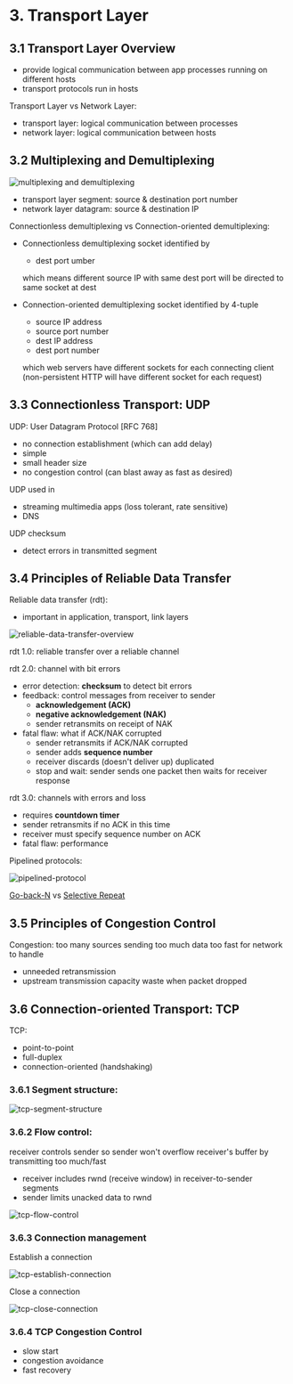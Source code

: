 # 3. Transport Layer

## 3.1 Transport Layer Overview
- provide logical communication between app processes running on different hosts
- transport protocols run in hosts

Transport Layer vs Network Layer:
- transport layer: logical communication between processes
- network layer: logical communication between hosts

## 3.2 Multiplexing and Demultiplexing

![multiplexing and demultiplexing](./images/multiplexing-and-demultiplexing.PNG)

- transport layer segment: source & destination port number
- network layer datagram: source & destination IP

Connectionless demultiplexing vs Connection-oriented demultiplexing:
- Connectionless demultiplexing socket identified by
  - dest port umber
  
  which means different source IP with same dest port will be directed to same socket at dest
- Connection-oriented demultiplexing socket identified by 4-tuple
  - source IP address
  - source port number
  - dest IP address
  - dest port number
  
  which web servers have different sockets for each connecting client (non-persistent HTTP will have different socket for each request)

## 3.3 Connectionless Transport: UDP
UDP: User Datagram Protocol [RFC 768]
- no connection establishment (which can add delay)
- simple
- small header size
- no congestion control (can blast away as fast as desired)

UDP used in
- streaming multimedia apps (loss tolerant, rate sensitive)
- DNS

UDP checksum
- detect errors in transmitted segment

## 3.4 Principles of Reliable Data Transfer
Reliable data transfer (rdt):
- important in application, transport, link layers

![reliable-data-transfer-overview](./images/reliable-data-transfer-overview.PNG)

rdt 1.0: reliable transfer over a reliable channel

rdt 2.0: channel with bit errors
- error detection: **checksum** to detect bit errors
- feedback: control messages from receiver to sender
  - **acknowledgement (ACK)**
  - **negative acknowledgement (NAK)**
  - sender retransmits on receipt of NAK
- fatal flaw: what if ACK/NAK corrupted
  - sender retransmits if ACK/NAK corrupted
  - sender adds **sequence number** 
  - receiver discards (doesn't deliver up) duplicated
  - stop and wait: sender sends one packet then waits for receiver response

rdt 3.0: channels with errors and loss
- requires **countdown timer**
- sender retransmits if no ACK in this time
- receiver must specify sequence number on ACK
- fatal flaw: performance

Pipelined protocols:

![pipelined-protocol](./images/pipelined-protocol.PNG)

[Go-back-N](https://media.pearsoncmg.com/ph/esm/ecs_kurose_compnetwork_8/cw/content/interactiveanimations/go-back-n-protocol/index.html) vs [Selective Repeat](https://media.pearsoncmg.com/ph/esm/ecs_kurose_compnetwork_8/cw/content/interactiveanimations/selective-repeat-protocol/index.html)


## 3.5 Principles of Congestion Control
Congestion: too many sources sending too much data too fast for network to handle
- unneeded retransmission
- upstream transmission capacity waste when packet dropped

## 3.6 Connection-oriented Transport: TCP
TCP:
- point-to-point
- full-duplex
- connection-oriented (handshaking)

### 3.6.1 Segment structure:
![tcp-segment-structure](./images/tcp-segment-structure.PNG)

### 3.6.2 Flow control:
receiver controls sender so sender won't overflow receiver's buffer by transmitting too much/fast
- receiver includes rwnd (receive window) in receiver-to-sender segments
- sender limits unacked data to rwnd

![tcp-flow-control](./images/tcp-flow-control.PNG)

### 3.6.3 Connection management

Establish a connection

![tcp-establish-connection](./images/tcp-establish-connection.PNG)

Close a connection

![tcp-close-connection](./images/tcp-close-connection.PNG)

### 3.6.4 TCP Congestion Control
- slow start
- congestion avoidance
- fast recovery
  

